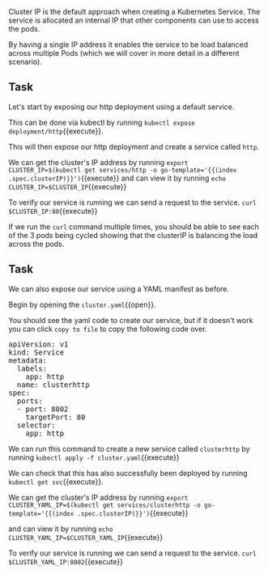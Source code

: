 Cluster IP is the default approach when creating a Kubernetes Service. The service is allocated an internal IP that other components can use to access the pods.

By having a single IP address it enables the service to be load balanced across multiple Pods (which we will cover in more detail in a different scenario).

## Task

Let's start by exposing our http deployment using a default service.

This can be done via kubectl by running `kubectl expose deployment/http`{{execute}}.

This will then expose our http deployment and create a service called `http`.

We can get the cluster's IP address by running 
`export CLUSTER_IP=$(kubectl get services/http -o go-template='{{(index .spec.clusterIP)}}')`{{execute}}
and can view it by running
`echo CLUSTER_IP=$CLUSTER_IP`{{execute}}

To verify our service is running we can send a request to the service.
`curl $CLUSTER_IP:80`{{execute}}

If we run the `curl` command multiple times, you should be able to see each of the 3 pods being cycled showing that the clusterIP is balancing the load across the pods.

## Task

We can also expose our service using a YAML manifest as before.

Begin by opening the `cluster.yaml`{{open}}.

You should see the yaml code to create our service, but if it doesn't work you can click `copy to file` to copy the following code over.

<pre class="file"
data-filename="cluster.yaml"
data-target="replace">
apiVersion: v1
kind: Service
metadata:
  labels:
    app: http
  name: clusterhttp
spec:
  ports:
  - port: 8002
    targetPort: 80
  selector:
    app: http</pre>

We can run this command to create a new service called `clusterhttp` by running `kubectl apply -f cluster.yaml`{{execute}}

We can check that this has also successfully been deployed by running `kubectl get svc`{{execute}}.

We can get the cluster's IP address by running 
`export CLUSTER_YAML_IP=$(kubectl get services/clusterhttp -o go-template='{{(index .spec.clusterIP)}}')`{{execute}}

and can view it by running
`echo CLUSTER_YAML_IP=$CLUSTER_YAML_IP`{{execute}}

To verify our service is running we can send a request to the service.
`curl $CLUSTER_YAML_IP:8002`{{execute}}